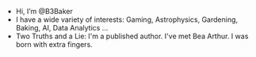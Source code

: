 - Hi, I’m @B3Baker
- I have a wide variety of interests: Gaming, Astrophysics, Gardening, Baking, AI, Data Analytics ...
- Two Truths and a Lie: I'm a published author. I've met Bea Arthur. I was born with extra fingers.

<!---
B3Baker/B3Baker is a ✨ special ✨ repository because its `README.md` (this file) appears on your GitHub profile.
You can click the Preview link to take a look at your changes.
--->
